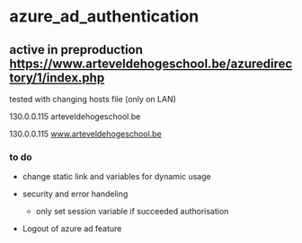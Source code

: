 # azure_ad_authentication 
## active in preproduction https://www.arteveldehogeschool.be/azuredirectory/1/index.php
tested with changing hosts file (only on LAN)

130.0.0.115 arteveldehogeschool.be

130.0.0.115 www.arteveldehogeschool.be


### to do
* change static link and variables for dynamic usage


* security and error handeling
    * only set session variable if succeeded authorisation

* Logout of azure ad feature
